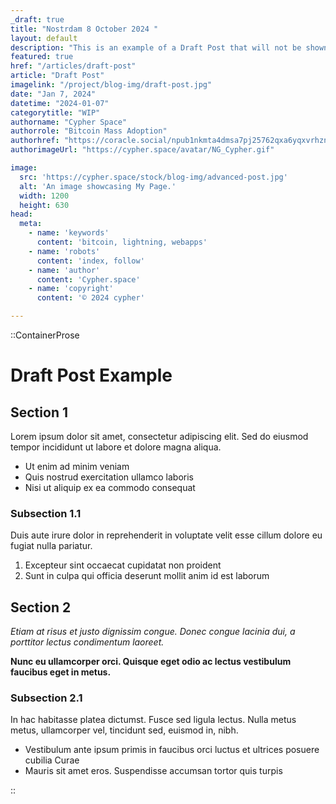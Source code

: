 ```yaml
---
_draft: true
title: "Nostrdam 8 October 2024 "
layout: default
description: "This is an example of a Draft Post that will not be shown in the feeds"
featured: true
href: "/articles/draft-post"
article: "Draft Post"
imagelink: "/project/blog-img/draft-post.jpg"
date: "Jan 7, 2024"
datetime: "2024-01-07"
categorytitle: "WIP"
authorname: "Cypher Space"
authorrole: "Bitcoin Mass Adoption"
authorhref: "https://coracle.social/npub1nkmta4dmsa7pj25762qxa6yqxvrhzn7ug0gz5frp9g7p3jdscnhsu049fn"
authorimageUrl: "https://cypher.space/avatar/NG_Cypher.gif"

image:
  src: 'https://cypher.space/stock/blog-img/advanced-post.jpg'
  alt: 'An image showcasing My Page.'
  width: 1200
  height: 630
head:
  meta:
    - name: 'keywords'
      content: 'bitcoin, lightning, webapps'
    - name: 'robots'
      content: 'index, follow'
    - name: 'author'
      content: 'Cypher.space'
    - name: 'copyright'
      content: '© 2024 cypher'

---
```


::ContainerProse 

# Draft Post Example

## Section 1

Lorem ipsum dolor sit amet, consectetur adipiscing elit. Sed do eiusmod tempor incididunt ut labore et dolore magna aliqua.

- Ut enim ad minim veniam
- Quis nostrud exercitation ullamco laboris
- Nisi ut aliquip ex ea commodo consequat

### Subsection 1.1

Duis aute irure dolor in reprehenderit in voluptate velit esse cillum dolore eu fugiat nulla pariatur.

1. Excepteur sint occaecat cupidatat non proident
2. Sunt in culpa qui officia deserunt mollit anim id est laborum

## Section 2

*Etiam at risus et justo dignissim congue. Donec congue lacinia dui, a porttitor lectus condimentum laoreet.*

**Nunc eu ullamcorper orci. Quisque eget odio ac lectus vestibulum faucibus eget in metus.**

### Subsection 2.1

In hac habitasse platea dictumst. Fusce sed ligula lectus. Nulla metus metus, ullamcorper vel, tincidunt sed, euismod in, nibh.

- Vestibulum ante ipsum primis in faucibus orci luctus et ultrices posuere cubilia Curae
- Mauris sit amet eros. Suspendisse accumsan tortor quis turpis


::

